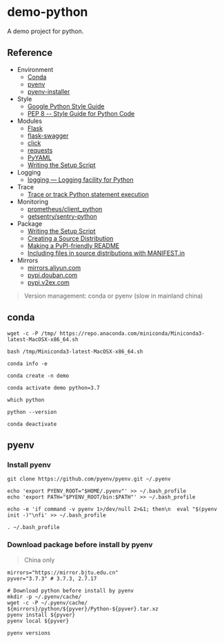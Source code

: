 # demo-python

A demo project for python.

## Reference

* Environment
    * [Conda](https://docs.conda.io/en/latest/miniconda.html)
    * [pyenv](https://github.com/pyenv/pyenv)
    * [pyenv-installer](https://github.com/pyenv/pyenv-installer)
* Style
    * [Google Python Style Guide](http://google.github.io/styleguide/pyguide.html)
    * [PEP 8 -- Style Guide for Python Code](https://www.python.org/dev/peps/pep-0008/)
* Modules
    * [Flask](http://flask.palletsprojects.com/en/1.1.x/)
    * [flask-swagger](https://pypi.org/project/flask-swagger/)
    * [click](https://click.palletsprojects.com/en/7.x/)
    * [requests](https://requests.kennethreitz.org/en/master/)
    * [PyYAML](https://pyyaml.org/wiki/PyYAMLDocumentation)
    * [Writing the Setup Script](https://docs.python.org/3/distutils/setupscript.html)
* Logging
    * [logging — Logging facility for Python](https://docs.python.org/3/library/logging.html)
* Trace
    * [Trace or track Python statement execution](https://docs.python.org/3.0/library/trace.html)
* Monitoring
    * [prometheus/client_python](https://github.com/prometheus/client_python)
    * [getsentry/sentry-python](https://github.com/getsentry/sentry-python)
* Package
    * [Writing the Setup Script](https://docs.python.org/3/distutils/setupscript.html)
    * [Creating a Source Distribution](https://docs.python.org/3/distutils/sourcedist.html)
    * [Making a PyPI-friendly README](https://packaging.python.org/guides/making-a-pypi-friendly-readme/)
    * [Including files in source distributions with MANIFEST.in](https://packaging.python.org/guides/using-manifest-in/)
* Mirrors
    * [mirrors.aliyun.com](http://mirrors.aliyun.com/pypi/simple)
    * [pypi.douban.com](http://pypi.douban.com/simple)
    * [pypi.v2ex.com](http://pypi.v2ex.com/simple)

> Version management: conda or pyenv (slow in mainland china) 

## conda

```
wget -c -P /tmp/ https://repo.anaconda.com/miniconda/Miniconda3-latest-MacOSX-x86_64.sh

bash /tmp/Miniconda3-latest-MacOSX-x86_64.sh

conda info -e

conda create -n demo

conda activate demo python=3.7

which python 

python --version

conda deactivate 
```

## pyenv

### Install pyenv

```
git clone https://github.com/pyenv/pyenv.git ~/.pyenv

echo 'export PYENV_ROOT="$HOME/.pyenv"' >> ~/.bash_profile
echo 'export PATH="$PYENV_ROOT/bin:$PATH"' >> ~/.bash_profile

echo -e 'if command -v pyenv 1>/dev/null 2>&1; then\n  eval "$(pyenv init -)"\nfi' >> ~/.bash_profile

. ~/.bash_profile
```

### Download package before install by pyenv

> China only

```
mirrors="https://mirror.bjtu.edu.cn"
pyver="3.7.3" # 3.7.3, 2.7.17

# Download python before install by pyenv
mkdir -p ~/.pyenv/cache/
wget -c -P ~/.pyenv/cache/ ${mirrors}/python/${pyver}/Python-${pyver}.tar.xz
pyenv install ${pyver}
pyenv local ${pyver}

pyenv versions
```

